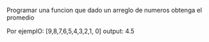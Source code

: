 Programar una funcion que dado un arreglo de numeros obtenga el promedio 

Por ejemplO: [9,8,7,6,5,4,3,2,1, 0]
output: 4.5

